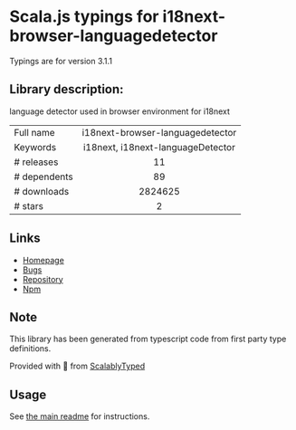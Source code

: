 
# Scala.js typings for i18next-browser-languagedetector

Typings are for version 3.1.1

## Library description:
language detector used in browser environment for i18next

|                    |                 |
| ------------------ | :-------------: |
| Full name          | i18next-browser-languagedetector |
| Keywords           | i18next, i18next-languageDetector |
| # releases         | 11 |
| # dependents       | 89 |
| # downloads        | 2824625 |
| # stars            | 2 |

## Links
- [Homepage](https://github.com/i18next/i18next-browser-languageDetector)
- [Bugs](https://github.com/i18next/i18next-browser-languageDetector/issues)
- [Repository](https://github.com/i18next/i18next-browser-languageDetector)
- [Npm](https://www.npmjs.com/package/i18next-browser-languagedetector)
    


## Note
This library has been generated from typescript code from first party type definitions.

Provided with :purple_heart: from [ScalablyTyped](https://github.com/oyvindberg/ScalablyTyped)

## Usage
See [the main readme](../../readme.md) for instructions.


